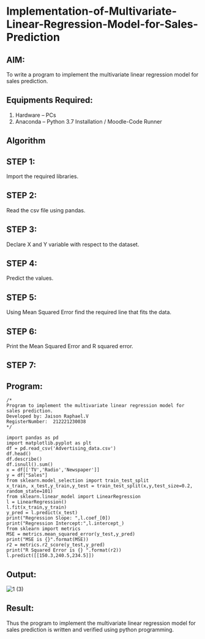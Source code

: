 # Implementation-of-Multivariate-Linear-Regression-Model-for-Sales-Prediction

## AIM:
To write a program to implement the multivariate linear regression model for sales prediction.

## Equipments Required:
1. Hardware – PCs
2. Anaconda – Python 3.7 Installation / Moodle-Code Runner

## Algorithm

## STEP 1:
Import the required libraries.
## STEP 2:
Read the csv file using pandas.
## STEP 3:
Declare X and Y variable with respect to the dataset.
## STEP 4:
Predict the values.
## STEP 5:
Using Mean Squared Error find the required line that fits the data.
## STEP 6:
Print the Mean Squared Error and R squared error.
## STEP 7:

## Program:
```
/*
Program to implement the multivariate linear regression model for sales prediction.
Developed by: Jaison Raphael.V
RegisterNumber:  212221230038
*/
```
~~~
import pandas as pd
import matplotlib.pyplot as plt
df = pd.read_csv('Advertising_data.csv')
df.head()
df.describe()
df.isnull().sum()
x = df[['TV','Radio','Newspaper']]
y = df["Sales"]
from sklearn.model_selection import train_test_split
x_train, x_test,y_train,y_test = train_test_split(x,y,test_size=0.2, random_state=101)
from sklearn.linear_model import LinearRegression
l = LinearRegression()
l.fit(x_train,y_train)
y_pred = l.predict(x_test)
print("Regression Slope: ",l.coef_[0])
print("Regression Intercept:",l.intercept_)
from sklearn import metrics
MSE = metrics.mean_squared_error(y_test,y_pred)
print("MSE is {}".format(MSE))
r2 = metrics.r2_score(y_test,y_pred)
print("R Squared Error is {} ".format(r2))
l.predict([[150.3,240.5,234.5]])
~~~

## Output:
![1 (3)](https://user-images.githubusercontent.com/94165957/175854169-3c6754f7-fb95-40b2-b3bf-c9f918c580f6.png)


## Result:
Thus the program to implement the multivariate linear regression model for sales prediction is written and verified using python programming.
